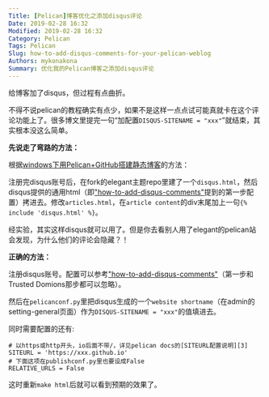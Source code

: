 ```yaml
---
Title: [Pelican]博客优化之添加disqus评论
Date: 2019-02-28 16:32
Modified: 2019-02-28 16:32
Category: Pelican
Tags: Pelican
Slug: how-to-add-disqus-comments-for-your-pelican-weblog
Authors: mykonakona
Summary: 优化我的Pelican博客之添加disqus评论
---
```


给博客加了disqus，但过程有点曲折。

不得不说pelican的教程确实有点少，如果不是这样一点点试可能真就卡在这个评论功能上了。很多博文里提完一句“加配置`DISQUS-SITENAME = "xxx"`”就结束，其实根本没这么简单。

**先说走了弯路的方法：**

根据[windows下用Pelican+GitHub搭建静态博客][1]的方法：

注册完disqus账号后，在fork的elegant主题repo里建了一个`disqus.html`，然后disqus提供的通用html（即["how-to-add-disqus-comments"][2]提到的第一步配置）拷进去。修改`articles.html`，在`article content`的div末尾加上一句`{% include 'disqus.html' %}`。

经实验，其实这样disqus就可以用了。但是你去看别人用了elegant的pelican站会发现，为什么他们的评论会隐藏？！

**正确的方法：**

注册disqus账号。配置可以参考["how-to-add-disqus-comments"][2]（第一步和Trusted Domions那步都可以忽略）。

然后在`pelicanconf.py`里把disqus生成的一个`website shortname`（在admin的setting-general页面）作为`DISQUS-SITENAME = "xxx"`的值填进去。

同时需要配置的还有:

```
# 以https或http开头，io后面不带/，详见pelican docs的[SITEURL配置说明][3]
SITEURL = 'https://xxx.github.io'
# 下面这项在publishconf.py里也要设成False
RELATIVE_URLS = False
```
这时重新`make html`后就可以看到预期的效果了。

[1]: https://jlhxxxx.github.io/pelican-github.html
[2]: https://kamyanskiy.github.io/2017/06/how-to-add-disqus-comments.html
[3]: https://docs.getpelican.com/en/stable/settings.html?highlight=siteurl
